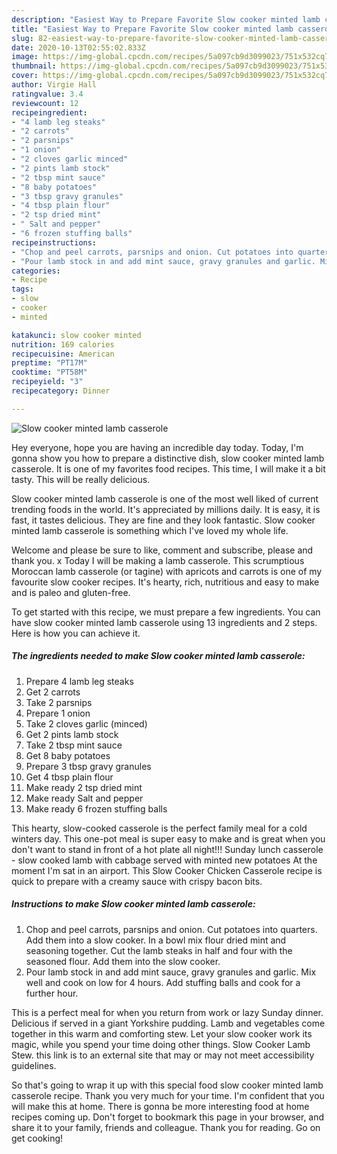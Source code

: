 ```yaml
---
description: "Easiest Way to Prepare Favorite Slow cooker minted lamb casserole"
title: "Easiest Way to Prepare Favorite Slow cooker minted lamb casserole"
slug: 82-easiest-way-to-prepare-favorite-slow-cooker-minted-lamb-casserole
date: 2020-10-13T02:55:02.833Z
image: https://img-global.cpcdn.com/recipes/5a097cb9d3099023/751x532cq70/slow-cooker-minted-lamb-casserole-recipe-main-photo.jpg
thumbnail: https://img-global.cpcdn.com/recipes/5a097cb9d3099023/751x532cq70/slow-cooker-minted-lamb-casserole-recipe-main-photo.jpg
cover: https://img-global.cpcdn.com/recipes/5a097cb9d3099023/751x532cq70/slow-cooker-minted-lamb-casserole-recipe-main-photo.jpg
author: Virgie Hall
ratingvalue: 3.4
reviewcount: 12
recipeingredient:
- "4 lamb leg steaks"
- "2 carrots"
- "2 parsnips"
- "1 onion"
- "2 cloves garlic minced"
- "2 pints lamb stock"
- "2 tbsp mint sauce"
- "8 baby potatoes"
- "3 tbsp gravy granules"
- "4 tbsp plain flour"
- "2 tsp dried mint"
- " Salt and pepper"
- "6 frozen stuffing balls"
recipeinstructions:
- "Chop and peel carrots, parsnips and onion. Cut potatoes into quarters. Add them into a slow cooker. In a bowl mix flour dried mint and seasoning together. Cut the lamb steaks in half and four with the seasoned flour. Add them into the slow cooker."
- "Pour lamb stock in and add mint sauce, gravy granules and garlic. Mix well and cook on low for 4 hours. Add stuffing balls and cook for a further hour."
categories:
- Recipe
tags:
- slow
- cooker
- minted

katakunci: slow cooker minted 
nutrition: 169 calories
recipecuisine: American
preptime: "PT17M"
cooktime: "PT58M"
recipeyield: "3"
recipecategory: Dinner

---
```



![Slow cooker minted lamb casserole](https://img-global.cpcdn.com/recipes/5a097cb9d3099023/751x532cq70/slow-cooker-minted-lamb-casserole-recipe-main-photo.jpg)

Hey everyone, hope you are having an incredible day today. Today, I'm gonna show you how to prepare a distinctive dish, slow cooker minted lamb casserole. It is one of my favorites food recipes. This time, I will make it a bit tasty. This will be really delicious.

Slow cooker minted lamb casserole is one of the most well liked of current trending foods in the world. It's appreciated by millions daily. It is easy, it is fast, it tastes delicious. They are fine and they look fantastic. Slow cooker minted lamb casserole is something which I've loved my whole life.

Welcome and please be sure to like, comment and subscribe, please and thank you. x Today I will be making a lamb casserole. This scrumptious Moroccan lamb casserole (or tagine) with apricots and carrots is one of my favourite slow cooker recipes. It&#39;s hearty, rich, nutritious and easy to make and is paleo and gluten-free.


To get started with this recipe, we must prepare a few ingredients. You can have slow cooker minted lamb casserole using 13 ingredients and 2 steps. Here is how you can achieve it.

<!--inarticleads1-->

##### The ingredients needed to make Slow cooker minted lamb casserole:

1. Prepare 4 lamb leg steaks
1. Get 2 carrots
1. Take 2 parsnips
1. Prepare 1 onion
1. Take 2 cloves garlic (minced)
1. Get 2 pints lamb stock
1. Take 2 tbsp mint sauce
1. Get 8 baby potatoes
1. Prepare 3 tbsp gravy granules
1. Get 4 tbsp plain flour
1. Make ready 2 tsp dried mint
1. Make ready  Salt and pepper
1. Make ready 6 frozen stuffing balls


This hearty, slow-cooked casserole is the perfect family meal for a cold winters day. This one-pot meal is super easy to make and is great when you don&#39;t want to stand in front of a hot plate all night!!! Sunday lunch casserole - slow cooked lamb with cabbage served with minted new potatoes At the moment I&#39;m sat in an airport. This Slow Cooker Chicken Casserole recipe is quick to prepare with a creamy sauce with crispy bacon bits. 

<!--inarticleads2-->

##### Instructions to make Slow cooker minted lamb casserole:

1. Chop and peel carrots, parsnips and onion. Cut potatoes into quarters. Add them into a slow cooker. In a bowl mix flour dried mint and seasoning together. Cut the lamb steaks in half and four with the seasoned flour. Add them into the slow cooker.
1. Pour lamb stock in and add mint sauce, gravy granules and garlic. Mix well and cook on low for 4 hours. Add stuffing balls and cook for a further hour.


This is a perfect meal for when you return from work or lazy Sunday dinner. Delicious if served in a giant Yorkshire pudding. Lamb and vegetables come together in this warm and comforting stew. Let your slow cooker work its magic, while you spend your time doing other things. Slow Cooker Lamb Stew. this link is to an external site that may or may not meet accessibility guidelines. 

So that's going to wrap it up with this special food slow cooker minted lamb casserole recipe. Thank you very much for your time. I'm confident that you will make this at home. There is gonna be more interesting food at home recipes coming up. Don't forget to bookmark this page in your browser, and share it to your family, friends and colleague. Thank you for reading. Go on get cooking!
